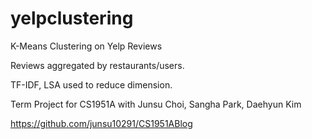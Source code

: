 # yelpclustering
K-Means Clustering on Yelp Reviews

Reviews aggregated by restaurants/users.

TF-IDF, LSA used to reduce dimension.

Term Project for CS1951A with Junsu Choi, Sangha Park, Daehyun Kim

https://github.com/junsu10291/CS1951ABlog



